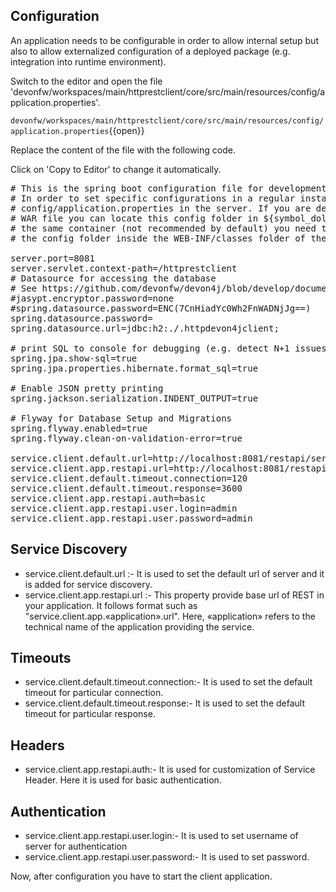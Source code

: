 ## Configuration 
An application needs to be configurable in order to allow internal setup but also to allow externalized configuration of a deployed package (e.g. integration into runtime environment). 


Switch to the editor and open the file 'devonfw/workspaces/main/httprestclient/core/src/main/resources/config/application.properties'.

`devonfw/workspaces/main/httprestclient/core/src/main/resources/config/application.properties`{{open}}




Replace the content of the file with the following code.


Click on 'Copy to Editor' to change it automatically.

<pre class="file" data-filename="devonfw/workspaces/main/httprestclient/core/src/main/resources/config/application.properties" data-target="replace" data-marker="">
# This is the spring boot configuration file for development. It will not be included into the application.
# In order to set specific configurations in a regular installed environment create an according file
# config/application.properties in the server. If you are deploying the application to a servlet container as untouched
# WAR file you can locate this config folder in ${symbol_dollar}{CATALINA_BASE}/lib. If you want to deploy multiple applications to
# the same container (not recommended by default) you need to ensure the WARs are extracted in webapps folder and locate
# the config folder inside the WEB-INF/classes folder of the webapplication.

server.port=8081
server.servlet.context-path=/httprestclient
# Datasource for accessing the database
# See https://github.com/devonfw/devon4j/blob/develop/documentation/guide-configuration.asciidoc#security-configuration
#jasypt.encryptor.password=none
#spring.datasource.password=ENC(7CnHiadYc0Wh2FnWADNjJg==)
spring.datasource.password=
spring.datasource.url=jdbc:h2:./.httpdevon4jclient;

# print SQL to console for debugging (e.g. detect N+1 issues)
spring.jpa.show-sql=true
spring.jpa.properties.hibernate.format_sql=true

# Enable JSON pretty printing
spring.jackson.serialization.INDENT_OUTPUT=true

# Flyway for Database Setup and Migrations
spring.flyway.enabled=true
spring.flyway.clean-on-validation-error=true

service.client.default.url=http://localhost:8081/restapi/services/rest
service.client.app.restapi.url=http://localhost:8081/restapi/services/rest
service.client.default.timeout.connection=120
service.client.default.timeout.response=3600
service.client.app.restapi.auth=basic
service.client.app.restapi.user.login=admin
service.client.app.restapi.user.password=admin</pre>



## Service Discovery
* service.client.default.url :- It is used to set the default url of server and it is added for service discovery.
* service.client.app.restapi.url :- This property provide base url of REST in your application. It follows format such as &#34;service.client.app.«application».url&#34;. Here, «application» refers to the technical name of the application providing the service.

## Timeouts
* service.client.default.timeout.connection:- It is used to set the default timeout for particular connection.
* service.client.default.timeout.response:- It is used to set the default timeout for particular response.

## Headers
* service.client.app.restapi.auth:- It is used for customization of Service Header. Here it is used for basic authentication.

## Authentication
* service.client.app.restapi.user.login:- It is used to set username of server for authentication
* service.client.app.restapi.user.password:- It is used to set password.



Now, after configuration you have to start the client application.

